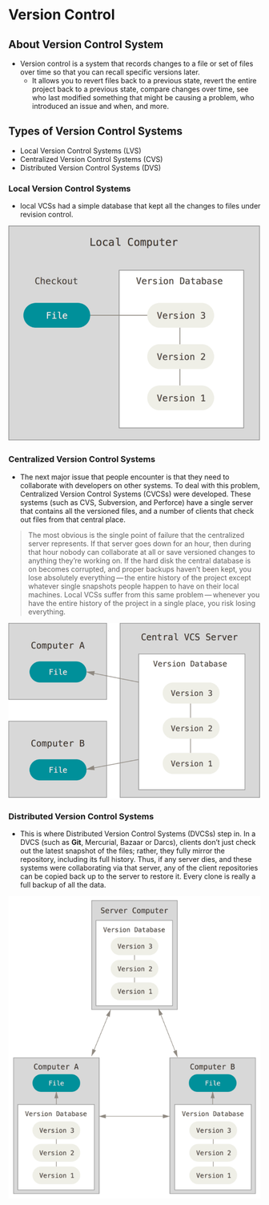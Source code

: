 # Version Control

## About Version Control System
- Version control is a system that records changes to a file or set of files over time so that you can recall specific versions later.
  - It allows you to revert  files back to a previous state, revert the entire project back to a previous state, compare changes over time, see who last modified something that might be causing a problem, who introduced an issue and when, and more.

## Types of Version Control Systems
  - Local Version Control Systems (LVS)
  - Centralized Version Control Systems (CVS)
  - Distributed Version Control Systems (DVS)

### Local Version Control Systems
- local VCSs had a simple database that kept all the changes to files under revision control.

![LVS](./Photos/local.png)

### Centralized Version Control Systems
- The next major issue that people encounter is that they need to collaborate with developers on other systems. To deal with this problem, Centralized Version Control Systems (CVCSs) were developed. These systems (such as CVS, Subversion, and Perforce) have a single server that contains all the versioned files, and a number of clients that check out files from that central place.

> The most obvious is the single point of failure that the centralized server represents. If that server goes down for an hour, then during that hour nobody can collaborate at all or save versioned changes to anything they’re working on. If the hard disk the central database is on becomes corrupted, and proper backups haven’t been kept, you lose absolutely everything — the entire history of the project except whatever single snapshots people happen to have on their local machines. Local VCSs suffer from this same problem — whenever you have the entire history of the project in a single place, you risk losing everything.

![CVS](./Photos/centralized.png)

### Distributed Version Control Systems
- This is where Distributed Version Control Systems (DVCSs) step in. In a DVCS (such as **Git**, Mercurial, Bazaar or Darcs), clients don’t just check out the latest snapshot of the files; rather, they fully mirror the repository, including its full history. Thus, if any server dies, and these systems were collaborating via that server, any of the client repositories can be copied back up to the server to restore it. Every clone is really a full backup of all the data.

![DVS](./Photos/distributed.png)
